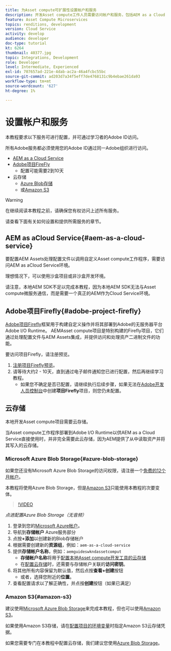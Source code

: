 ```yaml
---
title: 为Asset compute可扩展性设置帐户和服务
description: 开发Asset compute工作人员需要访问帐户和服务，包括AEM as a Cloud Service、Adobe项目Firefly以及Microsoft或Amazon提供的云存储。
feature: Asset Compute Microservices
topics: renditions, development
version: Cloud Service
activity: develop
audience: developer
doc-type: tutorial
kt: 6264
thumbnail: 40377.jpg
topic: Integrations, Development
role: Developer
level: Intermediate, Experienced
exl-id: 707657ad-221e-4dab-ac2a-46a4fcbc55bc
source-git-commit: ad203d7a34f5eff7de4768131c9b4ebae261da93
workflow-type: tm+mt
source-wordcount: '627'
ht-degree: 1%

---
```


# 设置帐户和服务

本教程要求以下服务可进行配置，并可通过学习者的Adobe ID访问。

所有Adobe服务都必须使用您的Adobe ID通过同一Adobe组织进行访问。

+ [AEM as a Cloud Service](#aem-as-a-cloud-service)
+ [Adobe项目FireFly](#adobe-project-firefly)
   + 配置可能需要2到10天
+ 云存储
   + [Azure Blob存储](https://azure.microsoft.com/en-us/services/storage/blobs/)
   + 或[Amazon S3](https://aws.amazon.com/s3/?did=ft_card&amp;trk=ft_card)

>[!WARNING]
>
>在继续阅读本教程之前，请确保您有权访问上述所有服务。
> 
> 请查看下面有关如何设置和提供所需服务的章节。

## AEM as aCloud Service{#aem-as-a-cloud-service}

要配置AEM Assets处理配置文件以调用自定义Asset compute工作程序，需要访问AEM as aCloud Service环境。

理想情况下，可以使用沙盒项目或非沙盒开发环境。

请注意，本地AEM SDK不足以完成本教程，因为本地AEM SDK无法与Asset compute微服务通信，而是需要一个真正的AEM作为Cloud Service环境。

## Adobe项目Firefly{#adobe-project-firefly}

[Adobe项目Firefly](https://www.adobe.io/apis/experienceplatform/project-firefly.html)框架用于构建自定义操作并将其部署到Adobe的无服务器平台Adobe I/O Runtime。 AEMAsset compute项目是特别构建的Firefly项目，它们通过处理配置文件与AEM Assets集成，并提供访问和处理资产二进制文件的功能。

要访问项目Firefly，请注册预览。

1. [注册项目Firefly预览](https://adobeio.typeform.com/to/obqgRm)。
1. 请等待大约2 - 10天，直到通过电子邮件通知您已进行配置，然后再继续学习教程。
   + 如果您不确定是否已配置，请继续执行后续步骤，如果无法在[Adobe开发人员控制台](https://console.adobe.io)中创建&#x200B;__项目Firefly__&#x200B;项目，则您仍未配置。

## 云存储

本地开发Asset compute项目需要云存储。

当Asset compute工作程序部署到Adobe I/O Runtime以供AEM as a Cloud Service直接使用时，并非完全需要此云存储，因为AEM提供了从中读取资产并将其写入的云存储。

### Microsoft Azure Blob Storage{#azure-blob-storage}

如果您还没有Microsoft Azure Blob Storage的访问权限，请注册一个[免费的12个月帐户](https://azure.microsoft.com/en-us/free/)。

本教程将使用Azure Blob Storage，但是[Amazon S3](#amazon-s3)只能使用本教程的次要变体。

>[!VIDEO](https://video.tv.adobe.com/v/40377/?quality=12&learn=on)

_点进配置Azure Blob Storage（无音频）_


1. 登录到您的[Microsoft Azure帐户](https://azure.microsoft.com/en-us/account/)。
1. 导航到&#x200B;__存储帐户__ Azure服务部分
1. 点按&#x200B;__+添加__&#x200B;以创建新的Blob存储帐户
1. 根据需要创建新的&#x200B;__资源组__，例如：`aem-as-a-cloud-service`
1. 提供&#x200B;__存储帐户名称__，例如：`aemguideswkndassetcomput`
   + __存储帐户名称__&#x200B;将用于[配置本地Asset compute开发工具的云存储](../develop/environment-variables.md)
   + 在[配置云存储](../develop/environment-variables.md)时，还需要与存储帐户关联的&#x200B;__访问密钥__。
1. 将其他所有内容保留为默认值，然后点按&#x200B;__查看+创建__&#x200B;按钮
   + 或者，选择您附近的&#x200B;__位置__。
1. 查看配置请求以了解正确性，并点按&#x200B;__创建__&#x200B;按钮（如果已满足）

### Amazon S3{#amazon-s3}

建议使用[Microsoft Azure Blob Storage](#azure-blob-storage)来完成本教程，但也可以使用[Amazon S3](https://aws.amazon.com/s3/?did=ft_card&amp;trk=ft_card)。

如果使用Amazon S3存储，请在[配置项目的环境变量](../develop/environment-variables.md#amazon-s3)时指定Amazon S3云存储凭据。

如果您需要专门在本教程中配置云存储，我们建议您使用[Azure Blob Storage](#azure-blob-storage)。
